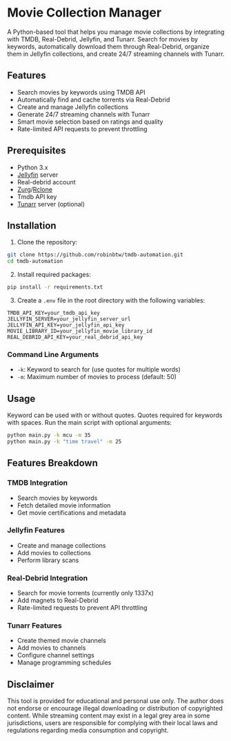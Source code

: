 # Movie Collection Manager
A Python-based tool that helps you manage movie collections by integrating with TMDB, Real-Debrid, Jellyfin, and Tunarr. Search for movies by keywords, automatically download them through Real-Debrid, organize them in Jellyfin collections, and create 24/7 streaming channels with Tunarr.

## Features

- Search movies by keywords using TMDB API
- Automatically find and cache torrents via Real-Debrid
- Create and manage Jellyfin collections
- Generate 24/7 streaming channels with Tunarr
- Smart movie selection based on ratings and quality
- Rate-limited API requests to prevent throttling

## Prerequisites

- Python 3.x
- [Jellyfin](https://jellyfin.org/) server
- Real-debrid account
- [Zurg](https://github.com/debridmediamanager/zurg-testing)/[Rclone](https://rclone.org/)
- Tmdb API key
- [Tunarr](https://github.com/chrisbensch/tunarr) server (optional)

## Installation

1. Clone the repository:
```bash
git clone https://github.com/robinbtw/tmdb-automation.git
cd tmdb-automation
```

2. Install required packages:
```bash
pip install -r requirements.txt
```

3. Create a `.env` file in the root directory with the following variables:
```
TMDB_API_KEY=your_tmdb_api_key
JELLYFIN_SERVER=your_jellyfin_server_url
JELLYFIN_API_KEY=your_jellyfin_api_key
MOVIE_LIBRARY_ID=your_jellyfin_movie_library_id
REAL_DEBRID_API_KEY=your_real_debrid_api_key
```

### Command Line Arguments

- `-k`: Keyword to search for (use quotes for multiple words)
- `-m`: Maximum number of movies to process (default: 50)

## Usage

Keyword can be used with or without quotes. Quotes required for keywords with spaces.
Run the main script with optional arguments:

```bash
python main.py -k mcu -m 35
python main.py -k "time travel" -m 25
```

## Features Breakdown

### TMDB Integration
- Search movies by keywords
- Fetch detailed movie information
- Get movie certifications and metadata

### Jellyfin Features
- Create and manage collections
- Add movies to collections
- Perform library scans

### Real-Debrid Integration
- Search for movie torrents (currently only 1337x)
- Add magnets to Real-Debrid
- Rate-limited requests to prevent API throttling

### Tunarr Features
- Create themed movie channels
- Add movies to channels
- Configure channel settings
- Manage programming schedules

## Disclaimer

This tool is provided for educational and personal use only. The author does not endorse or encourage illegal downloading or distribution of copyrighted content. While streaming content may exist in a legal grey area in some jurisdictions, users are responsible for complying with their local laws and regulations regarding media consumption and copyright.
